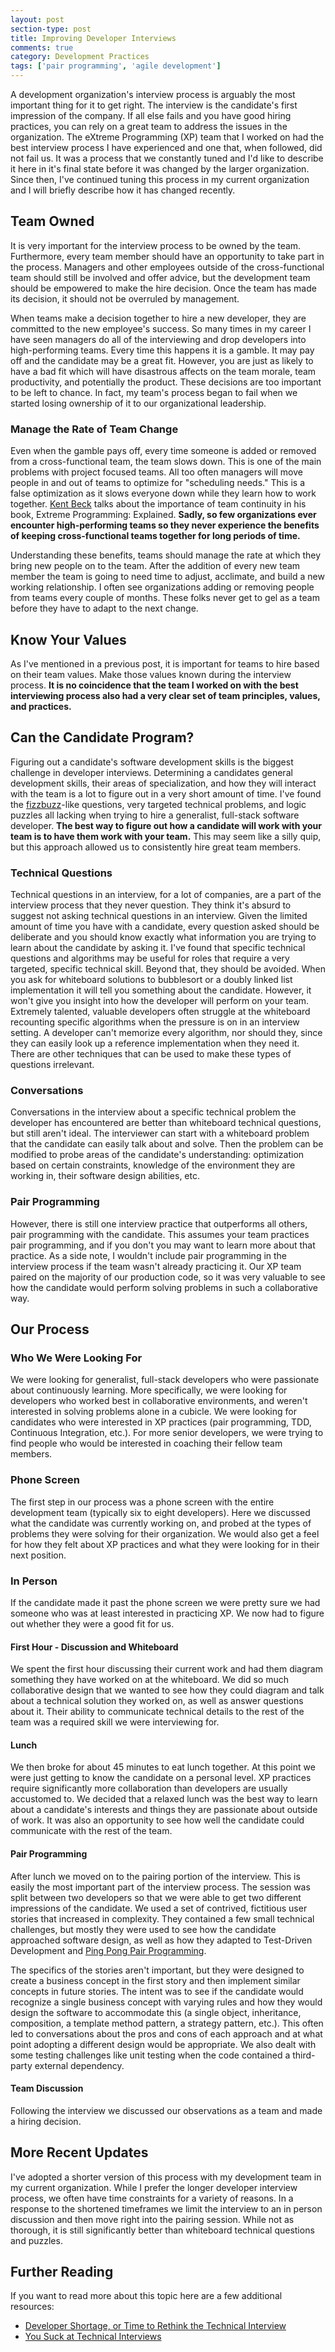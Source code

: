 ```yaml
---
layout: post
section-type: post
title: Improving Developer Interviews
comments: true
category: Development Practices
tags: ['pair programming', 'agile development']
---
```


A development organization's interview process is arguably the most important thing for it to get right. The interview is the candidate's first impression of the company. If all else fails and you have good hiring practices, you can rely on a great team to address the issues in the organization. The eXtreme Programming (XP) team that I worked on had the best interview process I have experienced and one that, when followed, did not fail us. It was a process that we constantly tuned and I'd like to describe it here in it's final state before it was changed by the larger organization. Since then, I've continued tuning this process in my current organization and I will briefly describe how it has changed recently.

## Team Owned

It is very important for the interview process to be owned by the team. Furthermore, every team member should have an opportunity to take part in the process. Managers and other employees outside of the cross-functional team should still be involved and offer advice, but the development team should be empowered to make the hire decision. Once the team has made its decision, it should not be overruled by management.

When teams make a decision together to hire a new developer, they are committed to the new employee's success. So many times in my career I have seen managers do all of the interviewing and drop developers into high-performing teams. Every time this happens it is a gamble. It may pay off and the candidate may be a great fit. However, you are just as likely to have a bad fit which will have disastrous affects on the team morale, team productivity, and potentially the product. These decisions are too important to be left to chance. In fact, my team's process began to fail when we started losing ownership of it to our organizational leadership.

### Manage the Rate of Team Change

Even when the gamble pays off, every time someone is added or removed from a cross-functional team, the team slows down. This is one of the main problems with project focused teams. All too often managers will move people in and out of teams to optimize for "scheduling needs." This is a false optimization as it slows everyone down while they learn how to work together. [Kent Beck](https://twitter.com/KentBeck) talks about the importance of team continuity in his book, Extreme Programming: Explained. __Sadly, so few organizations ever encounter high-performing teams so they never experience the benefits of keeping cross-functional teams together for long periods of time.__

Understanding these benefits, teams should manage the rate at which they bring new people on to the team. After the addition of every new team member the team is going to need time to adjust, acclimate, and build a new working relationship. I often see organizations adding or removing people from teams every couple of months. These folks never get to gel as a team before they have to adapt to the next change.   

## Know Your Values

As I've mentioned in a previous post, it is important for teams to hire based on their team values. Make those values known during the interview process. **It is no coincidence that the team I worked on with the best interviewing process also had a very clear set of team principles, values, and practices.**

## Can the Candidate Program?

Figuring out a candidate's software development skills is the biggest challenge in developer interviews. Determining a candidates general development skills, their areas of specialization, and how they will interact with the team is a lot to figure out in a very short amount of time. I've found the [fizzbuzz](http://wiki.c2.com/?FizzBuzzTest)-like questions, very targeted technical problems, and logic puzzles all lacking when trying to hire a generalist, full-stack software developer. **The best way to figure out how a candidate will work with your team is to have them work with your team.** This may seem like a silly quip, but this approach allowed us to consistently hire great team members.

### Technical Questions

Technical questions in an interview, for a lot of companies, are a part of the interview process that they never question. They think it's absurd to suggest not asking technical questions in an interview. Given the limited amount of time you have with a candidate, every question asked should be deliberate and you should know exactly what information you are trying to learn about the candidate by asking it. I've found that specific technical questions and algorithms may be useful for roles that require a very targeted, specific technical skill. Beyond that, they should be avoided. When you ask for whiteboard solutions to bubblesort or a doubly linked list implementation it will tell you something about the candidate. However, it won't give you insight into how the developer will perform on your team. Extremely talented, valuable developers often struggle at the whiteboard recounting specific algorithms when the pressure is on in an interview setting. A developer can't memorize every algorithm, nor should they, since they can easily look up a reference implementation when they need it. There are other techniques that can be used to make these types of questions irrelevant.

### Conversations

Conversations in the interview about a specific technical problem the developer has encountered are better than whiteboard technical questions, but still aren't ideal. The interviewer can start with a whiteboard problem that the candidate can easily talk about and solve. Then the problem can be modified to  probe areas of the candidate's understanding: optimization based on certain constraints, knowledge of the environment they are working in, their software design abilities, etc.

### Pair Programming

However, there is still one interview practice that outperforms all others, pair programming with the candidate. This assumes your team practices pair programming, and if you don't you may want to learn more about that practice. As a side note, I wouldn't include pair programming in the interview process if the team wasn't already practicing it. Our XP team paired on the majority of our production code, so it was very valuable to see how the candidate would perform solving problems in such a collaborative way.

## Our Process  

### Who We Were Looking For

We were looking for generalist, full-stack developers who were passionate about continuously learning. More specifically, we were looking for developers who worked best in collaborative environments, and weren't interested in solving problems alone in a cubicle. We were looking for candidates who were interested in XP practices (pair programming, TDD, Continuous Integration, etc.). For more senior developers,   we were trying to find people who would be interested in coaching their fellow team members.

### Phone Screen

The first step in our process was a phone screen with the entire development team (typically six to eight developers). Here we discussed what the candidate was currently working on, and probed at the types of problems they were solving for their organization. We would also get a feel for how they felt about XP practices and what they were looking for in their next position.

### In Person

If the candidate made it past the phone screen we were pretty sure we had someone who was at least interested in practicing XP. We now had to figure out whether they were a good fit for us.

#### First Hour - Discussion and Whiteboard

We spent the first hour discussing their current work and had them diagram something they have worked on at the whiteboard. We did so much collaborative design that we wanted to see how they could diagram and talk about a technical solution they worked on, as well as answer questions about it. Their ability to communicate technical details to the rest of the team was a required skill we were interviewing for.

#### Lunch

We then broke for about 45 minutes to eat lunch together. At this point we were just getting to know the candidate on a personal level. XP practices require significantly more collaboration than developers are usually accustomed to. We decided that a relaxed lunch was the best way to learn about a candidate's interests and things they are passionate about outside of work. It was also an opportunity to see how well the candidate could communicate with the rest of the team.

#### Pair Programming

After lunch we moved on to the pairing portion of the interview. This is easily the most important part of the interview process. The session was split between two developers so that we were able to get two different impressions of the candidate. We used a set of contrived, fictitious user stories that increased in complexity. They contained a few small technical challenges, but mostly they were used to see how the candidate approached software design, as well as how they adapted to Test-Driven Development and [Ping Pong Pair Programming](/2015-04-18-ping-pong-pair-programming.html).

The specifics of the stories aren't important, but they were designed to create a business concept in the first story and then implement similar concepts in future stories. The intent was to see if the candidate would recognize a single business concept with varying rules and how they would design the software to accommodate this (a single object, inheritance, composition, a template method pattern, a strategy pattern, etc.). This often led to conversations about the pros and cons of each approach and at what point adopting a different design would be appropriate. We also dealt with some testing challenges like unit testing when the code contained a third-party external dependency.

#### Team Discussion

Following the interview we discussed our observations as a team and made a hiring decision.

## More Recent Updates

I've adopted a shorter version of this process with my development team in my current organization. While I prefer the longer developer interview process, we often have time constraints for a variety of reasons. In a response to the shortened timeframes we limit the interview to an in person discussion and then move right into the pairing session. While not as thorough, it is still significantly better than whiteboard technical questions and puzzles.  

## Further Reading

If you want to read more about this topic here are a few additional resources:
*  [Developer Shortage, or Time to Rethink the Technical Interview](http://techbeacon.com/developer-shortage-or-time-rethink-technical-interview)
* [You Suck at Technical Interviews](http://seldo.com/weblog/2014/08/26/you_suck_at_technical_interviews)
